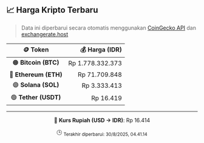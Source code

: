 

<!-- HARGA_KRIPTO -->
## 📈 Harga Kripto Terbaru

> Data ini diperbarui secara otomatis menggunakan [CoinGecko API](https://www.coingecko.com/) dan [exchangerate.host](https://exchangerate.host/)

<div align="center">

| 🪙 Token | 💰 Harga (IDR) |
|:------:|---------------:|
| 🟠 **Bitcoin (BTC)**   | Rp 1.778.332.373 |
| 🔵 **Ethereum (ETH)**  | Rp 71.709.848 |
| 🟣 **Solana (SOL)**    | Rp 3.333.413 |
| 🟢 **Tether (USDT)**   | Rp 16.419 |

---

💱 **Kurs Rupiah (USD → IDR)**: Rp 16.414

🕒 <sub>Terakhir diperbarui: 30/8/2025, 04.41.14</sub>

</div>
<!-- /HARGA_KRIPTO -->